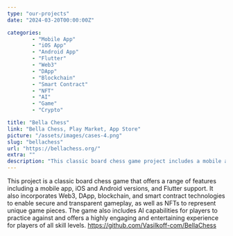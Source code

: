 ```yaml
---
type: "our-projects"
date: "2024-03-20T00:00:00Z"

categories: 
        - "Mobile App"
        - "iOS App"
        - "Android App"
        - "Flutter"
        - "Web3"
        - "DApp"
        - "Blockchain"
        - "Smart Contract"
        - "NFT"
        - "AI"
        - "Game"
        - "Crypto"

title: "Bella Chess"
link: "Bella Chess, Play Market, App Store"
picture: "/assets/images/cases-4.png"
slug: "bellachess"
url: "https://bellachess.org/"
extra: ""
description: "This classic board chess game project includes a mobile app with iOS and Android support, Flutter integration, Web3, DApp, blockchain, smart contract, NFT, AI, and engaging gameplay."
---
```

This project is a classic board chess game that offers a range of features including a mobile app, iOS and Android versions, and Flutter support. It also incorporates Web3, DApp, blockchain, and smart contract technologies to enable secure and transparent gameplay, as well as NFTs to represent unique game pieces. The game also includes AI capabilities for players to practice against and offers a highly engaging and entertaining experience for players of all skill levels. https://github.com/Vasilkoff-com/BellaChess
